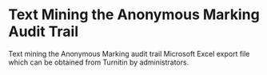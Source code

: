 # Text Mining the Anonymous Marking Audit Trail
Text mining the Anonymous Marking audit trail Microsoft Excel export file which can be obtained from Turnitin by administrators.
